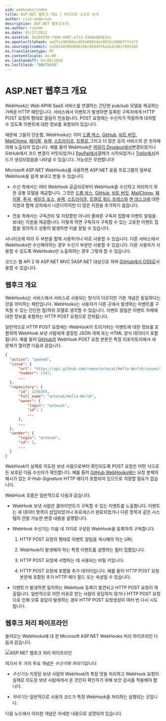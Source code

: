 ```yaml
---
uid: webhooks/index
title: ASP.NET 웹후크 개요 | 마이크로 소프트 문서
author: rick-anderson
description: ASP.NET 웹후크소개.
ms.author: riande
ms.date: 01/17/2012
ms.assetid: 5e2843f0-f499-448f-a712-33d4e9858321
ms.openlocfilehash: aa5fa190386ec803a6801de2d815c948677fe1f5
ms.sourcegitcommit: ce28244209db8615bc9bdd576a2e2c88174d318d
ms.translationtype: MT
ms.contentlocale: ko-KR
ms.lasthandoff: 04/06/2020
ms.locfileid: "80675436"
---
```

# <a name="aspnet-webhooks-overview"></a>ASP.NET 웹후크 개요

WebHook는 Web API와 SaaS 서비스를 연결하는 간단한 pub/sub 모델을 제공하는 가벼운 HTTP 패턴입니다. 서비스에서 이벤트가 발생하면 등록된 구독자에게 HTTP POST 요청의 형태로 알림이 전송됩니다. POST 요청에는 수신자가 적절하게 대처할 수 있도록 이벤트에 대한 정보를 포함되어 있습니다.

때문에 그들의 단순함, WebHooks는 이미 [드롭 박스,](http://dropbox.com/) [GitHub,](https://www.github.com/) [비트 버킷,](https://bitbucket.org/) [MailChimp,](http://www.mailchimp.com/) [페이팔,](http://www.paypal.com/) [슬랙,](http://www.slack.com) [스트라이프,](http://www.stripe.com) [트렐로,](http://www.trello.com/)그리고 더 많은 등의 서비스의 큰 숫자에 의해 노출되어 있습니다. 예를 들어 WebHook은 [파일이 Dropbox에서](http://dropbox.com/)변경되었거나 GitHub에서 코드 변경이 커밋되었거나 [PayPal에서](http://www.paypal.com/)결제가 시작되었거나 [Trello에서](http://www.trello.com/)카드가 생성되었음을 나타낼 수 있습니다. 가능성은 무한합니다!

Microsoft ASP.NET WebHooks를 사용하면 ASP.NET 응용 프로그램의 일부로 WebHook을 쉽게 보내고 받을 수 있습니다.

* 수신 측에서는 여러 WebHook 공급자로부터 WebHook을 수신하고 처리하기 위한 공통 모델을 제공합니다. 그것은 [드롭 박스,](http://dropbox.com/) [GitHub,](https://www.github.com/) [비트 버킷,](https://bitbucket.org/) [MailChimp,](http://www.mailchimp.com/) [페이팔,](http://www.paypal.com/) [푸셔,](http://www.pusher.com) [세일즈 포스,](http://www.salesforce.com) [슬랙,](http://www.slack.com) [스트라이프,](http://www.stripe.com) [트렐로,](http://www.trello.com/)[워드 프레스와](http://www.wordpress.com) [젠 데스크에](https://www.zendesk.com/) 대한 지원과 함께 상자에서 나온다하지만 더 많은 지원을 추가하기 쉽습니다.

* 전송 측에서는 구독관리 및 저장뿐만 아니라 올바른 구독자 집합에 이벤트 알림을 보내는 지원을 제공합니다. 이렇게 하면 구독자가 구독할 수 있는 고유한 이벤트 집합을 정의하고 상황이 발생하면 이를 알릴 수 있습니다.

시나리오에 따라 두 부분을 함께 사용하거나 따로 사용할 수 있습니다. 다른 서비스에서 WebHooks만 수신해야하는 경우 수신기 부분만 사용할 수 있습니다. 다른 사용자가 사용할 수 있도록 WebHooks만 노출하려는 경우 그렇게 할 수 있습니다.

코드는 웹 API 2 와 ASP.NET MVC 5ASP.NET 대상으로 하며 [GitHub에서 OSS로](https://github.com/aspnet/WebHooks)사용할 수 있습니다.

## <a name="webhooks-overview"></a>웹후크 개요

WebHooks는 서비스에서 서비스로 사용되는 방식이 다르지만 기본 개념은 동일하다는 것을 의미하는 패턴입니다. WebHooks는 사용자가 다른 곳에서 발생하는 이벤트를 구독할 수 있는 간단한 펍/하위 모델로 생각할 수 있습니다. 이벤트 알림은 이벤트 자체에 대한 정보를 포함하는 HTTP POST 요청으로 전파됩니다.

일반적으로 HTTP POST 요청에는 WebHook이 트리거되는 이벤트에 대한 정보를 포함하여 WebHook 보낸 사람에게 결정된 JSON 개체 또는 HTML 양식 데이터가 포함됩니다. 예를 들어 [GitHub의](https://www.github.com/) WebHook POST 요청 본문은 특정 리포지토리에서 새 문제가 열리면 다음과 같습니다.

```json
{
  "action": "opened",
  "issue": {
      "url": "https://api.github.com/repos/octocat/Hello-World/issues/1347",
      "number": 1347,
      ...
  },
  "repository": {
      "id": 1296269,
      "full_name": "octocat/Hello-World",
      "owner": {
          "login": "octocat",
          "id": 1
          ...
      },
      ...
  },
  "sender": {
      "login": "octocat",
      "id": 1,
      ...
  }
}
```

WebHook이 실제로 의도된 보낸 사람으로부터 확인되도록 POST 요청은 어떤 식으로든 보호된 다음 수신자가 확인합니다. 예를 들어 [GitHub WebHooks에는](https://developer.github.com/webhooks/) 요청 본체의 해시가 있는 *X-Hub-Signature* HTTP 헤더가 포함되어 있으므로 걱정할 필요가 없습니다.

WebHook 흐름은 일반적으로 다음과 같습니다.

* WebHook 보낸 사람은 클라이언트가 구독할 수 있는 이벤트를 노출합니다. 이벤트는 새 데이터 항목이 삽입되었거나 프로세스가 완료되었거나 다른 항목과 같은 시스템의 관찰 가능한 변경 내용을 설명합니다.

* WebHook 수신기는 다음 네 가지로 구성된 WebHook을 등록하여 구독합니다.

     1. HTTP POST 요청의 형태로 이벤트 알림을 게시해야 하는 URI;

     2. WebHook이 발생해야 하는 특정 이벤트를 설명하는 필터 집합입니다.

     3. HTTP POST 요청에 서명하는 데 사용되는 비밀 키입니다.

     4. HTTP POST 요청에 포함될 추가 데이터입니다. 예를 들어 HTTP POST 요청 본문에 포함된 추가 HTTP 헤더 필드 또는 속성일 수 있습니다.

* 이벤트가 발생하면 일치하는 WebHook 등록이 발견되고 HTTP POST 요청이 제출됩니다. 일반적으로 어떤 이유로 받는 사람이 응답하지 않거나 HTTP POST 요청으로 인해 오류 응답이 발생하는 경우 HTTP POST 요청생성이 여러 번 다시 시도됩니다.

## <a name="webhooks-processing-pipeline"></a>웹후크 처리 파이프라인

들어오는 WebHooks에 대 한 Microsoft ASP.NET WebHooks 처리 파이프라인 다음과 같습니다.

![ASP.NET 웹후크 처리 파이프라인](_static/WebHookReceivers.png)

여기서 두 가지 주요 개념은 *수신기와* *처리기입니다.*

* *수신기는* 지정된 보낸 사람의 WebHook의 특정 맛을 처리하고 WebHook 요청이 실제로 의도된 보낸 사람에게서 온 것인지 확인하기 위해 보안 검사를 적용해야 합니다.

* *처리기는* 일반적으로 사용자 코드가 특정 WebHook을 처리하는 실행되는 곳입니다.

다음 노드에서 이러한 개념은 자세한 내용으로 설명되어 있습니다.
